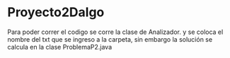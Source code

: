 # Proyecto2Dalgo

Para poder correr el codigo se corre la clase de Analizador. y se coloca el nombre del txt que se ingreso a la carpeta,
sin embargo la solución se calcula en la clase ProblemaP2.java